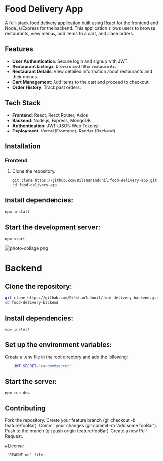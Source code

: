 # Food Delivery App

A full-stack food delivery application built using React for the frontend and Node.js/Express for the backend. This application allows users to browse restaurants, view menus, add items to a cart, and place orders.

## Features

- **User Authentication**: Secure login and signup with JWT.
- **Restaurant Listings**: Browse and filter restaurants.
- **Restaurant Details**: View detailed information about restaurants and their menus.
- **Cart Management**: Add items to the cart and proceed to checkout.
- **Order History**: Track past orders.

## Tech Stack

- **Frontend**: React, React Router, Axios
- **Backend**: Node.js, Express, MongoDB
- **Authentication**: JWT (JSON Web Tokens)
- **Deployment**: Vercel (Frontend), Render (Backend)

## Installation

### Frontend
1. Clone the repository:
   ```bash
   git clone https://github.com/DilshanIndunil/food-delivery-app.git
   cd food-delivery-app
   ```

## Install dependencies:
```bash
npm install
```

## Start the development server:
```bash
npm start
```

![photo-collage png](https://github.com/user-attachments/assets/edc22f96-dbf4-48ba-977d-57523eb8f602)



# Backend
## Clone the repository:
```bash
git clone https://github.com/DilshanIndunil/food-delivery-backend.git
cd food-delivery-backend
```

## Install dependencies:
```bash
npm install
```

## Set up the environment variables:
Create a .env file in the root directory and add the following:

```bash
    JWT_SECRET="random#secret"
```

## Start the server:
```bash
npm run dev
```

## Contributing
Fork the repository.
Create your feature branch (git checkout -b feature/fooBar).
Commit your changes (git commit -m 'Add some fooBar').
Push to the branch (git push origin feature/fooBar).
Create a new Pull Request.

#License

```bash
 `README.me` file.
```


